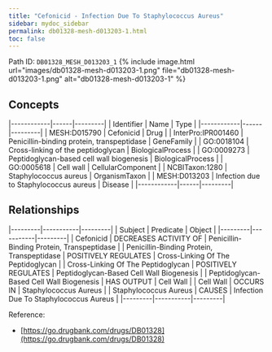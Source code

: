 ```yaml
---
title: "Cefonicid - Infection Due To Staphylococcus Aureus"
sidebar: mydoc_sidebar
permalink: db01328-mesh-d013203-1.html
toc: false 
---
```



Path ID: `DB01328_MESH_D013203_1`
{% include image.html url="images/db01328-mesh-d013203-1.png" file="db01328-mesh-d013203-1.png" alt="db01328-mesh-d013203-1" %}

## Concepts

|------------|------|---------|
| Identifier | Name | Type    |
|------------|------|---------|
| MESH:D015790 | Cefonicid | Drug |
| InterPro:IPR001460 | Penicillin-binding protein, transpeptidase | GeneFamily |
| GO:0018104 | Cross-linking of the peptidoglycan | BiologicalProcess |
| GO:0009273 | Peptidoglycan-based cell wall biogenesis | BiologicalProcess |
| GO:0005618 | Cell wall | CellularComponent |
| NCBITaxon:1280 | Staphylococcus aureus | OrganismTaxon |
| MESH:D013203 | Infection due to Staphylococcus aureus | Disease |
|------------|------|---------|

## Relationships

|---------|-----------|---------|
| Subject | Predicate | Object  |
|---------|-----------|---------|
| Cefonicid | DECREASES ACTIVITY OF | Penicillin-Binding Protein, Transpeptidase |
| Penicillin-Binding Protein, Transpeptidase | POSITIVELY REGULATES | Cross-Linking Of The Peptidoglycan |
| Cross-Linking Of The Peptidoglycan | POSITIVELY REGULATES | Peptidoglycan-Based Cell Wall Biogenesis |
| Peptidoglycan-Based Cell Wall Biogenesis | HAS OUTPUT | Cell Wall |
| Cell Wall | OCCURS IN | Staphylococcus Aureus |
| Staphylococcus Aureus | CAUSES | Infection Due To Staphylococcus Aureus |
|---------|-----------|---------|

Reference: 
  - [https://go.drugbank.com/drugs/DB01328](https://go.drugbank.com/drugs/DB01328)
